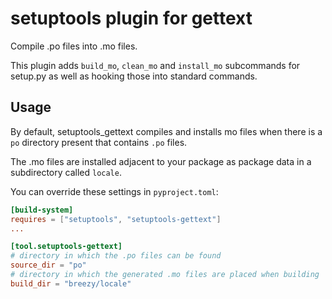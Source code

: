 # setuptools plugin for gettext

Compile .po files into .mo files.

This plugin adds `build_mo`, `clean_mo` and `install_mo` subcommands for
setup.py as well as hooking those into standard commands.

## Usage

By default, setuptools_gettext compiles and installs mo files when there is a
`po` directory present that contains ``.po`` files.

The .mo files are installed adjacent to your package as package data in a subdirectory called ``locale``.

You can override these settings in ``pyproject.toml``:

```toml
[build-system]
requires = ["setuptools", "setuptools-gettext"]
...

[tool.setuptools-gettext]
# directory in which the .po files can be found 
source_dir = "po"
# directory in which the generated .mo files are placed when building
build_dir = "breezy/locale"
```
